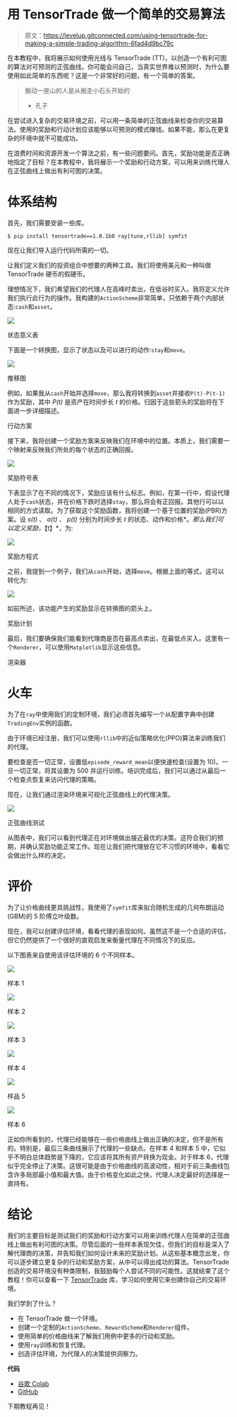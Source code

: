 # 用 TensorTrade 做一个简单的交易算法

> 原文：<https://levelup.gitconnected.com/using-tensortrade-for-making-a-simple-trading-algorithm-6fad4d9bc79c>

在本教程中，我将展示如何使用光线与 TensorTrade (TT)，以创造一个有利可图的算法对可预测的正弦曲线。你可能会问自己，当真实世界难以预测时，为什么要使用如此简单的东西呢？这是一个非常好的问题，有一个简单的答案。

> 搬动一座山的人是从搬走小石头开始的
> - 孔子

在尝试进入复杂的交易环境之前，可以用一条简单的正弦曲线来检查你的交易算法。使用的奖励和行动计划应该能够以可预测的模式赚钱。如果不能，那么在更复杂的环境中就不可能成功。

在浪费时间和资源开发一个算法之前，有一些问题要问。首先，奖励功能是否正确地指定了目标？在本教程中，我将展示一个奖励和行动方案，可以用来训练代理人在正弦曲线上做出有利可图的决策。

# 体系结构

首先，我们需要安装一些库。

```
$ pip install tensortrade==1.0.1b0 ray[tune,rllib] symfit
```

现在让我们导入运行代码所需的一切。

让我们定义我们的投资组合中想要的两种工具。我们将使用美元和一种叫做 TensorTrade 硬币的假硬币。

理想情况下，我们希望我们的代理人在高峰时卖出，在低谷时买入。我将定义允许我们执行此行为的操作。我构建的`ActionScheme`非常简单，只依赖于两个内部状态:`cash`和`asset`。

![](img/d357b3a2aac5c6f557cbe889235b7f6b.png)

状态意义表

下面是一个转换图，显示了状态以及可以进行的动作:`stay`和`move`。

![](img/03c18a331aca524f138f1546773eca9c.png)

推移图

例如，如果我从`cash`开始并选择`move`，那么我将转换到`asset`并接收`P(t)-P(t-1)`作为奖励，其中 *P(t)* 是资产在时间步长 *t* 的价格。归因于这些箭头的奖励将在下面进一步详细描述。

行动方案

接下来，我将创建一个奖励方案来反映我们在环境中的位置。本质上，我们需要一个映射来反映我们所处的每个状态的正确回报。

![](img/d5d16830006807199eeed889e229bff3.png)

奖励符号表

下表显示了在不同的情况下，奖励应该有什么标志。例如，在第一行中，假设代理人处于`cash`状态，并在价格下跌时选择`stay`，那么将会有正回报。其他行可以以相同的方式读取。为了获取这个奖励函数，我将创建一个基于位置的奖励(PBR)方案。设 *s(t)* 、 *a(t)* 、 *p(t)* 分别为时间步长 *t* 的状态、动作和价格*。*那么我们可以定义奖励，*【t】*，为:

![](img/46af963babeeb066ccfb37b748c4ed49.png)

奖励方程式

之前，我提到一个例子，我们从`cash`开始，选择`move`。根据上面的等式，这可以转化为:

![](img/c3f141a058b2be0f836ace66399bdbcf.png)

如前所述，该功能产生的奖励显示在转换图的箭头上。

奖励计划

最后，我们要确保我们能看到代理商是否在最高点卖出，在最低点买入。这里有一个`Renderer`，可以使用`Matplotlib`显示这些信息。

渲染器

# 火车

为了在`ray`中使用我们的定制环境，我们必须首先编写一个从配置字典中创建`TradingEnv`实例的函数。

由于环境已经注册，我们可以使用`rllib`中的近似策略优化(PPO)算法来训练我们的代理。

要检查是否一切正常，设置低`episode_reward_mean`以便快速检查(设置为 10)。一旦一切正常，将其设置为 500 并运行训练。培训完成后，我们可以通过从最后一个检查点恢复来访问代理的策略。

现在，让我们通过渲染环境来可视化正弦曲线上的代理决策。

![](img/0e475383600de85551851991932faf85.png)

正弦曲线测试

从图表中，我们可以看到代理正在对环境做出接近最优的决策。这符合我们的预期，并确认奖励功能正常工作。现在让我们把代理放在它不习惯的环境中，看看它会做出什么样的决定。

# 评价

为了让价格曲线更具挑战性，我使用了`symfit`库来拟合随机生成的几何布朗运动(GBM)的 5 阶傅立叶级数。

现在，我可以创建评估环境，看看代理的表现如何。虽然这不是一个合适的评估，但它仍然提供了一个很好的直观启发来衡量代理在不同情况下的反应。

以下图表来自使用该评估环境的 6 个不同样本。

![](img/f459d67cfcaf3e5032ffbbd05cabb2ee.png)

样本 1

![](img/cbe339b20da68d4bf3ba4c439bd2e0a5.png)

样本 2

![](img/7594ddc14652b925028d82cd91c5a50f.png)

样本 3

![](img/f5e1830f55b58815608c8d1900f15c8f.png)

样本 4

![](img/530c61f55753e99970d5109ede87d78b.png)

样品 5

![](img/f1e33ae9f90dbf6d91fadcb22a251d5c.png)

样本 6

正如你所看到的，代理已经能够在一些价格曲线上做出正确的决定，但不是所有的。特别是，最后三条曲线展示了代理的一些缺点。在样本 4 和样本 5 中，它似乎不明白总体趋势是下降的，它应该将其所有资产转换为现金。对于样本 6，代理似乎完全停止了决策。这很可能是由于价格曲线的高波动性，相对于前三条曲线包含许多局部最小值和最大值。由于价格变化如此之快，代理人决定最好的选择是一直持有。

# 结论

我们的主要目标是测试我们的奖励和行动方案可以用来训练代理人在简单的正弦曲线上做出有利可图的决策。尽管后面的一些样本表现欠佳，但我们的目标是深入了解代理商的决策，并告知我们如何设计未来的奖励计划。从这些基本概念出发，你可以逐步建立更复杂的行动和奖励方案，从中可以得出成功的算法。TensorTrade 创造的交易环境没有种类限制，我鼓励每个人尝试不同的可能性。这就结束了这个教程！你可以查看一下 [TensorTrade](https://github.com/tensortrade-org/tensortrade) 库，学习如何使用它来创建你自己的交易环境。

我们学到了什么？

*   在 TensorTrade 做一个环境。
*   创建一个定制的`ActionScheme`、`RewardScheme`和`Renderer`组件。
*   使用简单的价格曲线来了解我们用例中更多的行动和奖励。
*   使用`ray`训练和恢复代理。
*   创造评估环境，为代理人的决策提供洞察力。

**代码**

*   [谷歌 Colab](https://colab.research.google.com/drive/1XWshsubfeH7sXq4Rby3COHcQDAaLCgAW?usp=sharing)
*   [GitHub](https://github.com/mwbrulhardt/simple-sine-curve)

下期教程再见！